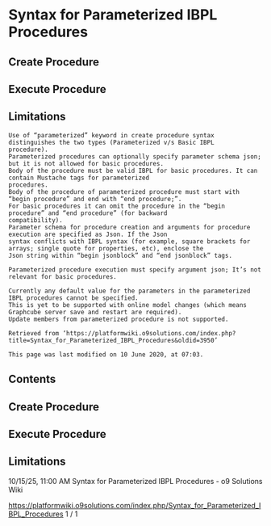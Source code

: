 # Syntax for Parameterized IBPL Procedures

## Create Procedure

## Execute Procedure

## Limitations

```
Use of “parameterized” keyword in create procedure syntax distinguishes the two types (Parameterized v/s Basic IBPL
procedure).
Parameterized procedures can optionally specify parameter schema json; but it is not allowed for basic procedures.
Body of the procedure must be valid IBPL for basic procedures. It can contain Mustache tags for parameterized
procedures.
Body of the procedure of parameterized procedure must start with “begin procedure” and end with “end procedure;”.
For basic procedures it can omit the procedure in the “begin procedure” and “end procedure” (for backward
compatibility).
Parameter schema for procedure creation and arguments for procedure execution are specified as Json. If the Json
syntax conflicts with IBPL syntax (for example, square brackets for arrays; single quote for properties, etc), enclose the
Json string within “begin jsonblock” and “end jsonblock” tags.
```
```
Parameterized procedure execution must specify argument json; It’s not relevant for basic procedures.
```
```
Currently any default value for the parameters in the parameterized IBPL procedures cannot be specified.
This is yet to be supported with online model changes (which means Graphcube server save and restart are required).
Update members from parameterized procedure is not supported.
```
```
Retrieved from ‘https://platformwiki.o9solutions.com/index.php?
title=Syntax_for_Parameterized_IBPL_Procedures&oldid=3950’
```
```
This page was last modified on 10 June 2020, at 07:03.
```
## Contents

## Create Procedure

## Execute Procedure

## Limitations

10/15/25, 11:00 AM Syntax for Parameterized IBPL Procedures - o9 Solutions Wiki

https://platformwiki.o9solutions.com/index.php/Syntax_for_Parameterized_IBPL_Procedures 1 / 1


